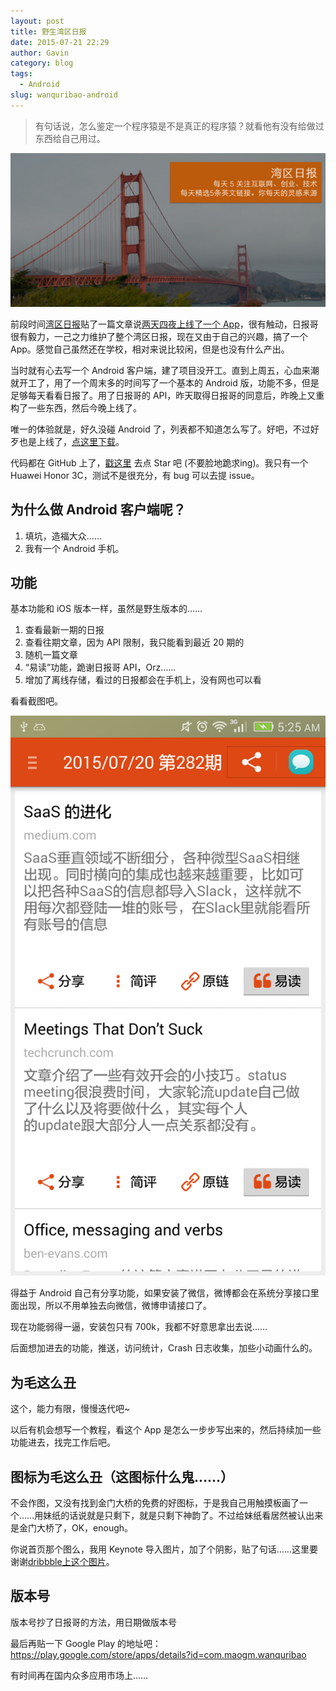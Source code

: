 ```yaml
---
layout: post
title: 野生湾区日报
date: 2015-07-21 22:29
author: Gavin
category: blog
tags:
  - Android
slug: wanquribao-android
---
```


> 有句话说，怎么鉴定一个程序猿是不是真正的程序猿？就看他有没有给做过东西给自己用过。

![首页大图](../images/wanquribao/big.jpg)

前段时间[湾区日报](http://wanqu.co/)贴了一篇文章说[两天四夜上线了一个 App](https://medium.com/@wanquribao/%E4%B8%A4%E5%A4%A9%E5%9B%9B%E5%A4%9C%E4%B8%8A%E7%BA%BF%E4%B8%80%E4%B8%AA-ios-app-fde9d1e4542e)，很有触动，日报哥很有毅力，一己之力维护了整个湾区日报，现在又由于自己的兴趣，搞了一个 App。感觉自己虽然还在学校，相对来说比较闲，但是也没有什么产出。

当时就有心去写一个 Android 客户端，建了项目没开工。直到上周五，心血来潮就开工了，用了一个周末多的时间写了一个基本的 Android 版，功能不多，但是足够每天看看日报了。用了日报哥的 API，昨天取得日报哥的同意后，昨晚上又重构了一些东西，然后今晚上线了。

唯一的体验就是，好久没碰 Android 了，列表都不知道怎么写了。好吧，不过好歹也是上线了，[点这里下载](https://play.google.com/store/apps/details?id=com.maogm.wanquribao)。

代码都在 GitHub 上了，[戳这里](https://github.com/maogm12/WanquRibao) 去点 Star 吧 (不要脸地跪求ing)。我只有一个 Huawei Honor 3C，测试不是很充分，有 bug 可以去提 issue。

## 为什么做 Android 客户端呢？

1. 填坑，造福大众……
2. 我有一个 Android 手机。

## 功能

基本功能和 iOS 版本一样，虽然是野生版本的……

1. 查看最新一期的日报
2. 查看往期文章，因为 API 限制，我只能看到最近 20 期的
3. 随机一篇文章
4. “易读”功能，跪谢日报哥 API，Orz……
5. 增加了离线存储，看过的日报都会在手机上，没有网也可以看

看看截图吧。

![latest](../images/wanquribao/5_latest.png)

得益于 Android 自己有分享功能，如果安装了微信，微博都会在系统分享接口里面出现，所以不用单独去向微信，微博申请接口了。

现在功能弱得一逼，安装包只有 700k，我都不好意思拿出去说……

后面想加进去的功能，推送，访问统计，Crash 日志收集，加些小动画什么的。

## 为毛这么丑

这个，能力有限，慢慢迭代吧~

以后有机会想写一个教程，看这个 App 是怎么一步步写出来的，然后持续加一些功能进去，找完工作后吧。

## 图标为毛这么丑（这图标什么鬼……）

不会作图，又没有找到金门大桥的免费的好图标，于是我自己用触摸板画了一个……用妹纸的话说就是只剩下，就是只剩下神韵了。不过给妹纸看居然被认出来是金门大桥了，OK，enough。

你说首页那个图么，我用 Keynote 导入图片，加了个阴影，贴了句话……这里要谢谢[dribbble上这个图片](https://dribbble.com/shots/1401364-golden-gate-bridge)。

## 版本号

版本号抄了日报哥的方法，用日期做版本号

最后再贴一下 Google Play 的地址吧：<https://play.google.com/store/apps/details?id=com.maogm.wanquribao>

有时间再在国内众多应用市场上……